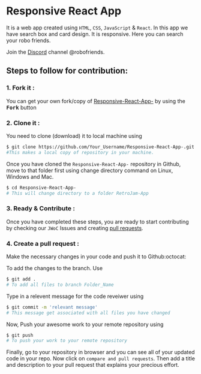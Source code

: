 # Responsive React App
It is a web app created using `HTML`, `CSS`, `JavaScript` &amp; `React`. In this app we  have search box and card design. It is responsive.
Here you can search your robo friends.

Join the [Discord](https://discord.gg/6pqe58f) channel @robofriends.

## Steps to follow for contribution:

### 1. Fork it :
You can get your own fork/copy of [Responsive-React-App-](https://github.com/sayan05/Responsive-React-App-) by using the <kbd><b>Fork</b></kbd> button

### 2. Clone it :
You need to clone (download) it to local machine using
```sh
$ git clone https://github.com/Your_Username/Responsive-React-App-.git
#This makes a local copy of repository in your machine.
```
Once you have cloned the `Responsive-React-App-` repository in Github, move to that folder first using change directory command on Linux, Windows and Mac.
```sh
$ cd Responsive-React-App-
# This will change directory to a folder RetroJam-App
```
### 3. Ready & Contribute :
Once you have completed these steps, you are ready to start contributing by checking our `JWoC` Issues and creating [pull requests](https://github.com/sayan05/Responsive-React-App-/pulls).

### 4. Create a pull request :
Make the necessary changes in your code and push it to Github:octocat:

To add the changes to the branch. Use
```sh
$ git add .
# To add all files to branch Folder_Name
```
Type in a relevent message for the code reveiwer using
```sh
$ git commit -m 'relevant message'
# This message get associated with all files you have changed
```
Now, Push your awesome work to your remote repository using
```sh
$ git push
# To push your work to your remote repository
```
Finally, go to your repository in browser and you can see all of your updated code in your repo. Now click on `compare and pull requests`.
Then add a title and description to your pull request that explains your precious effort.
